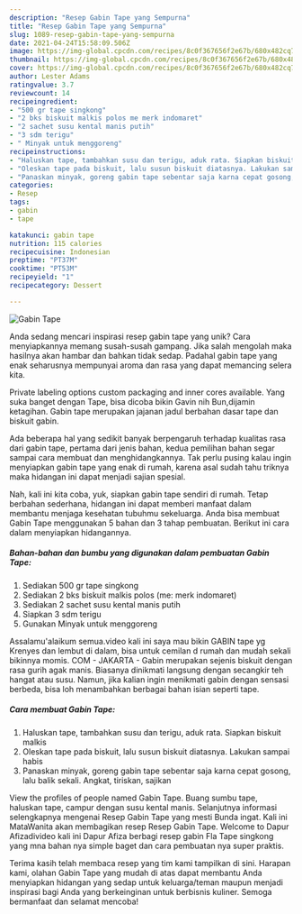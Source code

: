 ```yaml
---
description: "Resep Gabin Tape yang Sempurna"
title: "Resep Gabin Tape yang Sempurna"
slug: 1089-resep-gabin-tape-yang-sempurna
date: 2021-04-24T15:58:09.506Z
image: https://img-global.cpcdn.com/recipes/8c0f367656f2e67b/680x482cq70/gabin-tape-foto-resep-utama.jpg
thumbnail: https://img-global.cpcdn.com/recipes/8c0f367656f2e67b/680x482cq70/gabin-tape-foto-resep-utama.jpg
cover: https://img-global.cpcdn.com/recipes/8c0f367656f2e67b/680x482cq70/gabin-tape-foto-resep-utama.jpg
author: Lester Adams
ratingvalue: 3.7
reviewcount: 14
recipeingredient:
- "500 gr tape singkong"
- "2 bks biskuit malkis polos me merk indomaret"
- "2 sachet susu kental manis putih"
- "3 sdm terigu"
- " Minyak untuk menggoreng"
recipeinstructions:
- "Haluskan tape, tambahkan susu dan terigu, aduk rata. Siapkan biskuit malkis"
- "Oleskan tape pada biskuit, lalu susun biskuit diatasnya. Lakukan sampai habis"
- "Panaskan minyak, goreng gabin tape sebentar saja karna cepat gosong, lalu balik sekali. Angkat, tiriskan, sajikan"
categories:
- Resep
tags:
- gabin
- tape

katakunci: gabin tape 
nutrition: 115 calories
recipecuisine: Indonesian
preptime: "PT37M"
cooktime: "PT53M"
recipeyield: "1"
recipecategory: Dessert

---
```



![Gabin Tape](https://img-global.cpcdn.com/recipes/8c0f367656f2e67b/680x482cq70/gabin-tape-foto-resep-utama.jpg)

Anda sedang mencari inspirasi resep gabin tape yang unik? Cara menyiapkannya memang susah-susah gampang. Jika salah mengolah maka hasilnya akan hambar dan bahkan tidak sedap. Padahal gabin tape yang enak seharusnya mempunyai aroma dan rasa yang dapat memancing selera kita.

Private labeling options custom packaging and inner cores available. Yang suka banget dengan Tape, bisa dicoba bikin Gavin nih Bun,dijamin ketagihan. Gabin tape merupakan jajanan jadul berbahan dasar tape dan biskuit gabin.

Ada beberapa hal yang sedikit banyak berpengaruh terhadap kualitas rasa dari gabin tape, pertama dari jenis bahan, kedua pemilihan bahan segar sampai cara membuat dan menghidangkannya. Tak perlu pusing kalau ingin menyiapkan gabin tape yang enak di rumah, karena asal sudah tahu triknya maka hidangan ini dapat menjadi sajian spesial.


Nah, kali ini kita coba, yuk, siapkan gabin tape sendiri di rumah. Tetap berbahan sederhana, hidangan ini dapat memberi manfaat dalam membantu menjaga kesehatan tubuhmu sekeluarga. Anda bisa membuat Gabin Tape menggunakan 5 bahan dan 3 tahap pembuatan. Berikut ini cara dalam menyiapkan hidangannya.

<!--inarticleads1-->

##### Bahan-bahan dan bumbu yang digunakan dalam pembuatan Gabin Tape:

1. Sediakan 500 gr tape singkong
1. Sediakan 2 bks biskuit malkis polos (me: merk indomaret)
1. Sediakan 2 sachet susu kental manis putih
1. Siapkan 3 sdm terigu
1. Gunakan  Minyak untuk menggoreng


Assalamu&#39;alaikum semua.video kali ini saya mau bikin GABIN tape yg Krenyes dan lembut di dalam, bisa untuk cemilan d rumah dan mudah sekali bikinnya momis. COM - JAKARTA - Gabin merupakan sejenis biskuit dengan rasa gurih agak manis. Biasanya dinikmati langsung dengan secangkir teh hangat atau susu. Namun, jika kalian ingin menikmati gabin dengan sensasi berbeda, bisa loh menambahkan berbagai bahan isian seperti tape. 

<!--inarticleads2-->

##### Cara membuat Gabin Tape:

1. Haluskan tape, tambahkan susu dan terigu, aduk rata. Siapkan biskuit malkis
1. Oleskan tape pada biskuit, lalu susun biskuit diatasnya. Lakukan sampai habis
1. Panaskan minyak, goreng gabin tape sebentar saja karna cepat gosong, lalu balik sekali. Angkat, tiriskan, sajikan


View the profiles of people named Gabin Tape. Buang sumbu tape, haluskan tape, campur dengan susu kental manis. Selanjutnya informasi selengkapnya mengenai Resep Gabin Tape yang mesti Bunda ingat. Kali ini MataWanita akan membagikan resep Resep Gabin Tape. Welcome to Dapur Afizadivideo kali ini Dapur Afiza berbagi resep gabin Fla Tape singkong yang mna bahan nya simple baget dan cara pembuatan nya super praktis. 

Terima kasih telah membaca resep yang tim kami tampilkan di sini. Harapan kami, olahan Gabin Tape yang mudah di atas dapat membantu Anda menyiapkan hidangan yang sedap untuk keluarga/teman maupun menjadi inspirasi bagi Anda yang berkeinginan untuk berbisnis kuliner. Semoga bermanfaat dan selamat mencoba!
